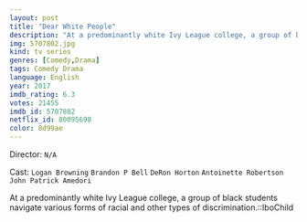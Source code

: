 ```yaml
---
layout: post
title: "Dear White People"
description: "At a predominantly white Ivy League college, a group of black students navigate various forms of racial and other types of discrimination.::IboChild.."
img: 5707802.jpg
kind: tv series
genres: [Comedy,Drama]
tags: Comedy Drama 
language: English
year: 2017
imdb_rating: 6.3
votes: 21455
imdb_id: 5707802
netflix_id: 80095698
color: 8d99ae
---
```

Director: `N/A`  

Cast: `Logan Browning` `Brandon P Bell` `DeRon Horton` `Antoinette Robertson` `John Patrick Amedori` 

At a predominantly white Ivy League college, a group of black students navigate various forms of racial and other types of discrimination.::IboChild